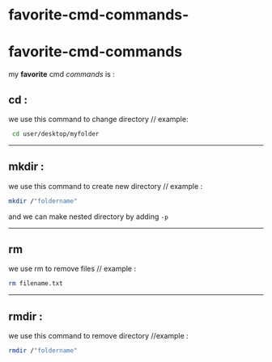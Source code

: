 # favorite-cmd-commands-

# favorite-cmd-commands

my **favorite** cmd _commands_ is :

## cd :

we use this command to change directory // example:

```bash
 cd user/desktop/myfolder
```

---

## mkdir :

we use this command to create new directory // example :

```bash
mkdir /"foldername"
```

and we can make nested directory by adding `-p`

---

## rm

we use rm to remove files // example :

```bash
rm filename.txt
```

---

## rmdir :

we use this command to remove directory //example :

```bash
rmdir /"foldername"
```
